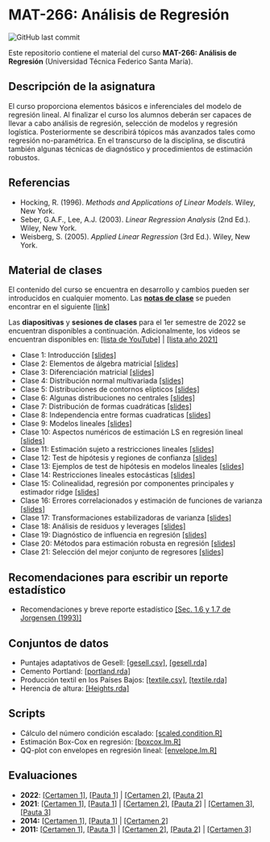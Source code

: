 # MAT-266: Análisis de Regresión
![GitHub last commit](https://img.shields.io/github/last-commit/faosorios/Curso-Regresion)

Este repositorio contiene el material del curso **MAT-266: Análisis de Regresión** (Universidad Técnica Federico Santa María).

## Descripción de la asignatura

El curso proporciona elementos básicos e inferenciales del modelo de regresión lineal. Al finalizar el curso los alumnos deberán ser capaces de llevar a cabo análisis de regresión, selección de modelos y regresión logística. Posteriormente se describirá tópicos más avanzados tales como regresión no-paramétrica. En el transcurso de la disciplina, se discutirá también algunas técnicas de diagnóstico y procedimientos de estimación robustos.

## Referencias 

* Hocking, R. (1996). *Methods and Applications of Linear Models*. Wiley, New York.
* Seber, G.A.F., Lee, A.J. (2003). *Linear Regression Analysis* (2nd Ed.). Wiley, New York.
* Weisberg, S. (2005). *Applied Linear Regression* (3rd Ed.). Wiley, New York.

## Material de clases

El contenido del curso se encuentra en desarrollo y cambios pueden ser introducidos en cualquier momento. Las [**notas de clase**](https://github.com/faosorios/Curso-Regresion/blob/main/notas%20de%20clase/analisis-regresion.pdf) se pueden encontrar en el siguiente [[link]](https://github.com/faosorios/Curso-Regresion/blob/main/notas%20de%20clase/analisis-regresion.pdf)

Las **diapositivas** y **sesiones de clases** para el 1er semestre de 2022 se encuentran disponibles a continuación. Adicionalmente, los videos se encuentran disponibles en: [[lista de YouTube]](https://youtube.com/playlist?list=PL7ZDxVK6zhI9s0WNgtjC47ZzFeFcXEsbD) | [[lista año 2021]](https://youtube.com/playlist?list=PL7ZDxVK6zhI-lTZmYVXxr36dm-EW9KbL8)

- Clase 1: Introducción [[slides]](https://github.com/faosorios/Curso-Regresion/blob/main/diapositivas/2022/MAT266_slides-01.pdf)
- Clase 2: Elementos de álgebra matricial [[slides]](https://github.com/faosorios/Curso-Regresion/blob/main/diapositivas/2022/MAT266_slides-02.pdf)
- Clase 3: Diferenciación matricial [[slides]](https://github.com/faosorios/Curso-Regresion/blob/main/diapositivas/2022/MAT266_slides-03.pdf)
- Clase 4: Distribución normal multivariada [[slides]](https://github.com/faosorios/Curso-Regresion/blob/main/diapositivas/2022/MAT266_slides-04.pdf)
- Clase 5: Distribuciones de contornos elípticos [[slides]](https://github.com/faosorios/Curso-Regresion/blob/main/diapositivas/2022/MAT266_slides-05.pdf)
- Clase 6: Algunas distribuciones no centrales [[slides]](https://github.com/faosorios/Curso-Regresion/blob/main/diapositivas/2022/MAT266_slides-06.pdf)
- Clase 7: Distribución de formas cuadráticas [[slides]](https://github.com/faosorios/Curso-Regresion/blob/main/diapositivas/2022/MAT266_slides-07.pdf)
- Clase 8: Independencia entre formas cuadraticas [[slides]](https://github.com/faosorios/Curso-Regresion/blob/main/diapositivas/2022/MAT266_slides-08.pdf)
- Clase 9: Modelos lineales [[slides]](https://github.com/faosorios/Curso-Regresion/blob/main/diapositivas/2022/MAT266_slides-09.pdf)
- Clase 10: Aspectos numéricos de estimación LS en regresión lineal [[slides]](https://github.com/faosorios/Curso-Regresion/blob/main/diapositivas/2022/MAT266_slides-10.pdf)
- Clase 11: Estimación sujeto a restricciones lineales [[slides]](https://github.com/faosorios/Curso-Regresion/blob/main/diapositivas/2022/MAT266_slides-11.pdf)
- Clase 12: Test de hipótesis y regiones de confianza [[slides]](https://github.com/faosorios/Curso-Regresion/blob/main/diapositivas/2022/MAT266_slides-12.pdf)
- Clase 13: Ejemplos de test de hipótesis en modelos lineales [[slides]](https://github.com/faosorios/Curso-Regresion/blob/main/diapositivas/2022/MAT266_slides-13.pdf)
- Clase 14: Restricciones lineales estocásticas [[slides]](https://github.com/faosorios/Curso-Regresion/blob/main/diapositivas/2022/MAT266_slides-14.pdf)
- Clase 15: Colinealidad, regresión por componentes principales y estimador ridge [[slides]](https://github.com/faosorios/Curso-Regresion/blob/main/diapositivas/2022/MAT266_slides-15.pdf)
- Clase 16: Errores correlacionados y estimación de funciones de varianza [[slides]](https://github.com/faosorios/Curso-Regresion/blob/main/diapositivas/2022/MAT266_slides-16.pdf)
- Clase 17: Transformaciones estabilizadoras de varianza [[slides]](https://github.com/faosorios/Curso-Regresion/blob/main/diapositivas/2022/MAT266_slides-17.pdf)
- Clase 18: Análisis de residuos y leverages [[slides]](https://github.com/faosorios/Curso-Regresion/blob/main/diapositivas/2022/MAT266_slides-18.pdf)
- Clase 19: Diagnóstico de influencia en regresión [[slides]](https://github.com/faosorios/Curso-Regresion/blob/main/diapositivas/2022/MAT266_slides-19.pdf)
- Clase 20: Métodos para estimación robusta en regresión [[slides]](https://github.com/faosorios/Curso-Regresion/blob/main/diapositivas/2022/MAT266_slides-20.pdf)
- Clase 21: Selección del mejor conjunto de regresores [[slides]](https://github.com/faosorios/Curso-Regresion/blob/main/diapositivas/2021/MAT266_slides-20.pdf)

## Recomendaciones para escribir un reporte estadístico

- Recomendaciones y breve reporte estadístico [[Sec. 1.6 y 1.7 de Jorgensen (1993)]](https://github.com/faosorios/Curso-Regresion/blob/main/reportes_estadisticos.pdf)

## Conjuntos de datos

- Puntajes adaptativos de Gesell: [[gesell.csv]](https://github.com/faosorios/Curso-Regresion/blob/main/datasets/gesell.csv), [[gesell.rda]](https://github.com/faosorios/Curso-Regresion/blob/main/datasets/gesell.rda)
- Cemento Portland: [[portland.rda]](https://github.com/faosorios/Curso-Regresion/blob/main/datasets/portland.rda)
- Producción textil en los Países Bajos: [[textile.csv]](https://github.com/faosorios/Curso-Regresion/blob/main/datasets/textile.csv), [[textile.rda]](https://github.com/faosorios/Curso-Regresion/blob/main/datasets/textile.rda)
- Herencia de altura: [[Heights.rda]](https://github.com/faosorios/Curso-Regresion/blob/main/datasets/Heights.rda)

## Scripts 

- Cálculo del número condición escalado: [[scaled.condition.R]](https://github.com/faosorios/Curso-Regresion/blob/main/scripts/scaled.condition.R)
- Estimación Box-Cox en regresión: [[boxcox.lm.R]](https://github.com/faosorios/Curso-Regresion/blob/main/scripts/boxcox.lm.R)
- QQ-plot con envelopes en regresión lineal: [[envelope.lm.R]](https://github.com/faosorios/Curso-Regresion/blob/main/scripts/envelope.lm.R)

## Evaluaciones

- **2022**: [[Certamen 1]](https://github.com/faosorios/Curso-Regresion/blob/main/evaluaciones/MAT266-C1_2022.pdf), [[Pauta 1]](https://github.com/faosorios/Curso-Regresion/blob/main/evaluaciones/MAT266-P1_2022.pdf) | [[Certamen 2]](https://github.com/faosorios/Curso-Regresion/blob/main/evaluaciones/MAT266-C2_2022.pdf), [[Pauta 2]](https://github.com/faosorios/Curso-Regresion/blob/main/evaluaciones/MAT266-P2_2022.pdf)
- **2021**: [[Certamen 1]](https://github.com/faosorios/Curso-Regresion/blob/main/evaluaciones/MAT266-C1_2021.pdf), [[Pauta 1]](https://github.com/faosorios/Curso-Regresion/blob/main/evaluaciones/MAT266-P1_2021.pdf) | [[Certamen 2]](https://github.com/faosorios/Curso-Regresion/blob/main/evaluaciones/MAT266-C2_2021.pdf), [[Pauta 2]](https://github.com/faosorios/Curso-Regresion/blob/main/evaluaciones/MAT266-P2_2021.pdf) | [[Certamen 3]](https://github.com/faosorios/Curso-Regresion/blob/main/evaluaciones/MAT266-C3_2021.pdf), [[Pauta 3]](https://github.com/faosorios/Curso-Regresion/blob/main/evaluaciones/MAT266-P3_2021.pdf)
- **2014:** [[Certamen 1]](https://github.com/faosorios/Curso-Regresion/blob/main/evaluaciones/MAT266-C1_2014.pdf), [[Pauta 1]](https://github.com/faosorios/Curso-Regresion/blob/main/evaluaciones/MAT266-P1_2014.pdf) | [[Certamen 2]](https://github.com/faosorios/Curso-Regresion/blob/main/evaluaciones/MAT266-C2_2014.pdf)
- **2011:** [[Certamen 1]](https://github.com/faosorios/Curso-Regresion/blob/main/evaluaciones/MAT266-C1_2011.pdf), [[Pauta 1]](https://github.com/faosorios/Curso-Regresion/blob/main/evaluaciones/MAT266-P1_2011.pdf) | [[Certamen 2]](https://github.com/faosorios/Curso-Regresion/blob/main/evaluaciones/MAT266-C2_2011.pdf), [[Pauta 2]](https://github.com/faosorios/Curso-Regresion/blob/main/evaluaciones/MAT266-P2_2011.pdf) | [[Certamen 3]](https://github.com/faosorios/Curso-Regresion/blob/main/evaluaciones/MAT266-C3_2011.pdf)
